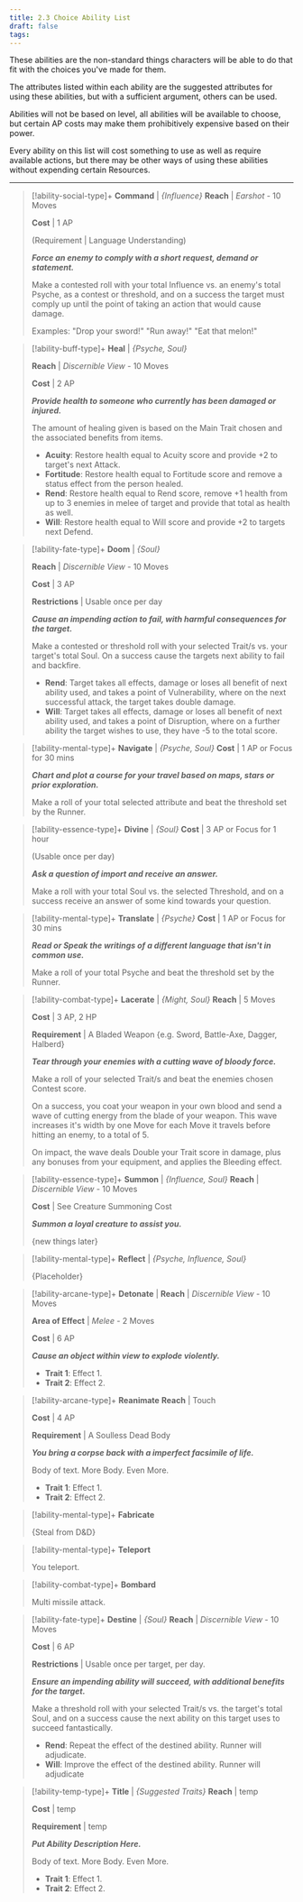 ```yaml
---
title: 2.3 Choice Ability List
draft: false
tags:
---
```

These abilities are the non-standard things characters will be able to do that fit with the choices you've made for them. 

The attributes listed within each ability are the suggested attributes for using these abilities, but with a sufficient argument, others can be used.

Abilities will not be based on level, all abilities will be available to choose, but certain AP costs may make them prohibitively expensive based on their power.

Every ability on this list will cost something to use as well as require available actions, but there may be other ways of using these abilities without expending certain Resources.

---

> [!ability-social-type]+ **Command** | *{Influence}*
>**Reach** | *Earshot* - 10 Moves
>
>**Cost** | 1 AP
>
>(Requirement | Language Understanding)
>
>***Force an enemy to comply with a short request, demand or statement.***
>
>Make a contested roll with your total Influence vs. an enemy's total Psyche, as a contest or threshold, and on a success the target must comply up until the point of taking an action that would cause damage.
>
>Examples: "Drop your sword!" "Run away!" "Eat that melon!"

> [!ability-buff-type]+ **Heal** | *{Psyche, Soul}*
> 
>**Reach** | *Discernible View* - 10 Moves
>
>**Cost** | 2 AP
>
>***Provide health to someone who currently has been damaged or injured.***
>
>The amount of healing given is based on the Main Trait chosen and the associated benefits from items.
>
> - **Acuity**: Restore health equal to Acuity score and provide +2 to target's next Attack.
> - **Fortitude**: Restore health equal to Fortitude score and remove a status effect from the person healed.
> - **Rend**: Restore health equal to Rend score, remove +1 health from up to 3 enemies in melee of target and provide that total as health as well.
> - **Will**: Restore health equal to Will score and provide +2 to targets next Defend.

> [!ability-fate-type]+ **Doom** | *{Soul}*
> 
>**Reach** | *Discernible View* - 10 Moves
>
>**Cost** | 3 AP
>
>**Restrictions** | Usable once per day
>
>***Cause an impending action to fail, with harmful consequences for the target.***
>
>Make a contested or threshold roll with your selected Trait/s vs. your target's total Soul.
>On a success cause the targets next ability to fail and backfire.
>
> - **Rend**: Target takes all effects, damage or loses all benefit of next ability used, and takes a point of Vulnerability, where on the next successful attack, the target takes double damage.
> - **Will**: Target takes all effects, damage or loses all benefit of next ability used, and takes a point of Disruption, where on a further ability the target wishes to use, they have -5 to the total score.

> [!ability-mental-type]+ **Navigate** | *{Psyche, Soul}*
>**Cost** | 1 AP or Focus for 30 mins
>
>***Chart and plot a course for your travel based on maps, stars or prior exploration.***
>
>Make a roll of your total selected attribute and beat the threshold set by the Runner.

> [!ability-essence-type]+ **Divine** | *{Soul}*
> **Cost** | 3 AP or Focus for 1 hour
> 
> (Usable once per day)
> 
> ***Ask a question of import and receive an answer.***
> 
> Make a roll with your total Soul vs. the selected Threshold, and on a success receive an answer of some kind towards your question.

> [!ability-mental-type]+ **Translate** | *{Psyche}*
>**Cost** | 1 AP or Focus for 30 mins
>
>***Read or Speak the writings of a different language that isn't in common use.***
>
>Make a roll of your total Psyche and beat the threshold set by the Runner.

> [!ability-combat-type]+ **Lacerate** | *{Might, Soul}*
> **Reach** | 5 Moves
> 
> **Cost** | 3 AP, 2 HP
> 
> **Requirement** | A Bladed Weapon {e.g. Sword, Battle-Axe, Dagger, Halberd}
> 
> ***Tear through your enemies with a cutting wave of bloody force.***
> 
> Make a roll of your selected Trait/s and beat the enemies chosen Contest score.
> 
> On a success, you coat your weapon in your own blood and send a wave of cutting energy from the blade of your weapon. This wave increases it's width by one Move for each Move it travels before hitting an enemy, to a total of 5.
> 
> On impact, the wave deals Double your Trait score in damage, plus any bonuses from your equipment, and applies the Bleeding effect.

> [!ability-essence-type]+ **Summon** | *{Influence, Soul}*
> **Reach** | *Discernible View* - 10 Moves
> 
> **Cost** | See Creature Summoning Cost
> 
> ***Summon a loyal creature to assist you.***
> 
> {new things later}

> [!ability-mental-type]+ **Reflect** | *{Psyche, Influence, Soul}*
> 
> {Placeholder}

> [!ability-arcane-type]+ **Detonate** | 
> **Reach** | *Discernible View* - 10 Moves
> 
> **Area of Effect** | *Melee* - 2 Moves
> 
> **Cost** | 6 AP
> 
> ***Cause an object within view to explode violently.*** 
> 
> 
>
> 
> - **Trait 1**: Effect 1.
> - **Trait 2**: Effect 2.

> [!ability-arcane-type]+ **Reanimate**
>**Reach** | Touch
>
>**Cost** | 4 AP
> 
>**Requirement** | A Soulless Dead Body
> 
>***You bring a corpse back with a imperfect facsimile of life.***
> 
> Body of text.
> More Body.
> Even More.
> 
> - **Trait 1**: Effect 1.
> - **Trait 2**: Effect 2.

> [!ability-mental-type]+ **Fabricate**
> 
> {Steal from D&D}

>[!ability-mental-type]+ **Teleport**
>
>You teleport.

>[!ability-combat-type]+ **Bombard**
>
>Multi missile attack.

>[!ability-fate-type]+ **Destine** | *{Soul}*
>**Reach** | *Discernible View* - 10 Moves
>
>**Cost** | 6 AP
>
>**Restrictions** | Usable once per target, per day.
>
>***Ensure an impending ability will succeed, with additional benefits for the target.***
>
>Make a threshold roll with your selected Trait/s vs. the target's total Soul, and on a success cause the next ability on this target uses to succeed fantastically.
>
> - **Rend**: Repeat the effect of the destined ability. Runner will adjudicate.
> - **Will**: Improve the effect of the destined ability. Runner will adjudicate

>[!ability-temp-type]+ **Title** | *{Suggested Traits}*
> **Reach** | temp
> 
> **Cost** | temp
> 
> **Requirement** | temp
> 
> ***Put Ability Description Here.***
> 
> Body of text.
> More Body.
> Even More.
> 
> - **Trait 1**: Effect 1.
> - **Trait 2**: Effect 2.
